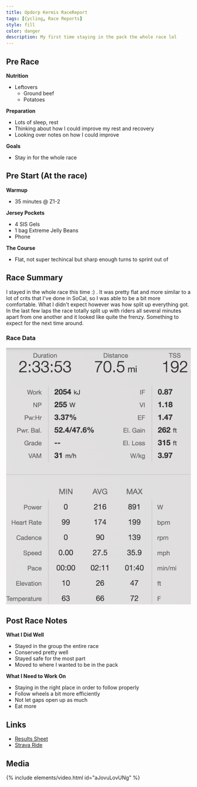 ```yaml
---
title: Opdorp Kermis RaceReport
tags: [Cycling, Race Reports]
style: fill
color: danger
description: My first time staying in the pack the whole race lol
---
```

## Pre Race

**Nutrition**
- Leftovers
  - Ground beef
  - Potatoes

**Preparation**
- Lots of sleep, rest
- Thinking about how I could improve my rest and recovery
- Looking over notes on how I could improve

**Goals**
- Stay in for the whole race


## Pre Start (At the race)

**Warmup**
- 35 minutes @ Z1-2


**Jersey Pockets**
- 4 SIS Gels
- 1 bag Extreme Jelly Beans
- Phone


**The Course**
- Flat, not super techincal but sharp enough turns to sprint out of


## Race Summary

I stayed in the whole race this time :) . It was pretty flat and more similar to a lot of crits that I've done in SoCal, so I was able to be a bit more comfortable. What I didn't expect however was how split up everything got. In the last few laps the race totally split up with riders all several minutes apart from one another and it looked like quite the frenzy. Something to expect for the next time around.

### Race Data

![Race Data]( ../assets/racedata/2022-07-05.png "racedata")


## Post Race Notes

**What I Did Well**
- Stayed in the group the entire race
- Conserved pretty well
- Stayed safe for the most part
- Moved to where I wanted to be in the pack

**What I Need to Work On**
- Staying in the right place in order to follow properly
- Follow wheels a bit more efficiently
- Not let gaps open up as much
- Eat more

## Links

- [Results Sheet](https://cycling.vlaanderen//competitie/uitslagen/detail?date=2022-07-05&key=5349)
- [Strava Ride](https://www.strava.com/activities/7419831642)

## Media

{% include elements/video.html id="aJovuLovUNg" %}
